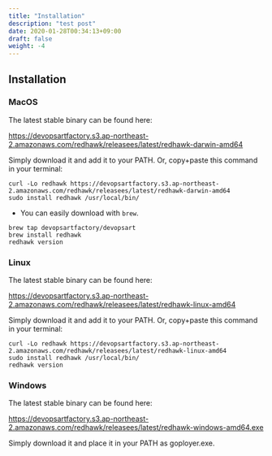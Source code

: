 ```yaml
---
title: "Installation"
description: "test post"
date: 2020-01-28T00:34:13+09:00
draft: false
weight: -4
---
```


## Installation

### MacOS
The latest stable binary can be found here:

https://devopsartfactory.s3.ap-northeast-2.amazonaws.com/redhawk/releasees/latest/redhawk-darwin-amd64

Simply download it and add it to your PATH. Or, copy+paste this command in your terminal:

```
curl -Lo redhawk https://devopsartfactory.s3.ap-northeast-2.amazonaws.com/redhawk/releasees/latest/redhawk-darwin-amd64
sudo install redhawk /usr/local/bin/
```


- You can easily download with `brew`.

```
brew tap devopsartfactory/devopsart
brew install redhawk
redhawk version
```


### Linux
The latest stable binary can be found here:

https://devopsartfactory.s3.ap-northeast-2.amazonaws.com/redhawk/releasees/latest/redhawk-linux-amd64

Simply download it and add it to your PATH. Or, copy+paste this command in your terminal:

```
curl -Lo redhawk https://devopsartfactory.s3.ap-northeast-2.amazonaws.com/redhawk/releasees/latest/redhawk-linux-amd64
sudo install redhawk /usr/local/bin/
redhawk version
```

### Windows
The latest stable binary can be found here:

https://devopsartfactory.s3.ap-northeast-2.amazonaws.com/redhawk/releasees/latest/redhawk-windows-amd64.exe

Simply download it and place it in your PATH as goployer.exe.

